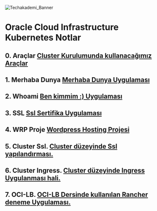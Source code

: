 ![Techakademi_Banner](https://user-images.githubusercontent.com/66215655/143013759-914be3d5-a157-45cb-af62-3f8371cb8ca9.png)

# Oracle Cloud Infrastructure Kubernetes Notlar

## 0. Araçlar [Cluster Kurulumunda kullanacağımız Araçlar](https://github.com/techakademi/OCI-Kubernetes-Notlar/blob/main/00-Araclar)

## 1. Merhaba Dunya [Merhaba Dunya Uygulaması](https://github.com/techakademi/OCI-Kubernetes-Notlar/blob/main/01-Merhaba-Dunya)

## 2. Whoami [Ben kimmim :) Uygulaması](https://github.com/techakademi/OCI-Kubernetes-Notlar/blob/main/02-Whoami)

## 3. SSL [Ssl Sertifika Uygulaması](https://github.com/techakademi/OCI-Kubernetes-Notlar/blob/main/03-SSL-Uygulama)

## 4. WRP Proje [Wordpress Hosting Projesi](https://github.com/techakademi/OCI-Kubernetes-Notlar/blob/main/04-WordpressProjesi)

## 5. Cluster Ssl. [Cluster düzeyinde Ssl yapılandırması.](https://github.com/techakademi/OCI-Kubernetes-Notlar/blob/main/05-Cluster-Ssl)

## 6. Cluster Ingress. [Cluster düzeyinde Ingress Uygulanması hali.](https://github.com/techakademi/OCI-Kubernetes-Notlar/blob/main/06-Tüm-Uygulama-Ingress)

## 7. OCI-LB. [OCI-LB Dersinde kullanılan Rancher deneme Uygulaması.](https://github.com/techakademi/OCI-Kubernetes-Notlar/blob/main/07-OCI-LB-Rancher-Demosu)
